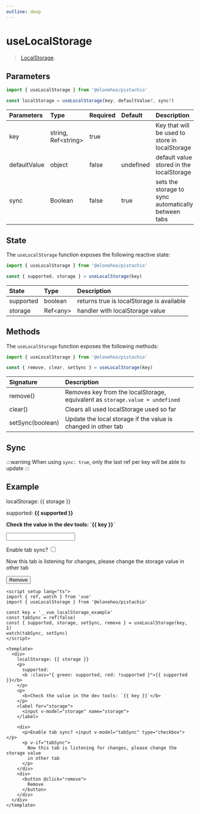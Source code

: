 ```yaml
---
outline: deep
---
```


<script setup lang="ts">
import { ref, watch } from 'vue'
import { useLocalStorage } from '@elonehoo/pistachio'

const key = '__vue_localStorage_example'
const tabSync = ref(false)
const { supported, storage, setSync, remove } = useLocalStorage(key, 1)
watch(tabSync, setSync)
</script>

# useLocalStorage

> [LocalStorage](https://developer.mozilla.org/en-US/docs/Web/API/Window/localStorage).

## Parameters

```typescript
import { useLocalStorage } from '@elonehoo/pistachio'

const localStorage = useLocalStorage(key, defaultValue?, sync?)
```

| Parameters | Type | Required | Default | Description |
| :--------- | :---- | :-------- | :------- | :---------- |
| key | string, Ref\<string> | true | | Key that will be used to store in localStorage |
| defaultValue | object | false | undefined | default value stored in the localStorage |
| sync | Boolean | false | true | sets the storage to sync automatically between tabs |

## State

The `useLocalStorage` function exposes the following reactive state:

```typescript
import { useLocalStorage } from '@elonehoo/pistachio'

const { supported, storage } = useLocalStorage(key)
```

| State | Type | Description |
| :----- | :---- | :---------- |
| supported | boolean | returns true is localStorage is available |
| storage | Ref\<any> | handler with localStorage value |

## Methods

The `useLocalStorage` function exposes the following methods:

```typescript
import { useLocalStorage } from '@elonehoo/pistachio'

const { remove, clear, setSync } = useLocalStorage(key)
```

| Signature | Description |
| :--------- | :---------- |
| remove() | Removes key from the localStorage, equivalent as `storage.value = undefined` |
| clear() | Clears all used localStorage used so far |
| setSync(boolean) | Update the local storage if the value is changed in other tab |

## Sync

:::warning
When using `sync: true`, only the last ref per key will be able to update
:::

## Example

<div>
  localStorage: {{ storage }}
  <p>
    supported:
    <b :class="{ green: supported, red: !supported }">{{ supported }}</b>
  </p>
  <p>
    <b>Check the value in the dev tools: `{{ key }}`</b>
  </p>
  <label for="storage">
    <input v-model="storage" name="storage">
  </label>
  <div>
    <p>Enable tab sync? <input v-model="tabSync" type="checkbox"></p>
    <p v-if="tabSync">
      Now this tab is listening for changes, please change the storage value
      in other tab
    </p>
  </div>
  <div>
    <button @click="remove">
      Remove
    </button>
  </div>
</div>

```vue
<script setup lang="ts">
import { ref, watch } from 'vue'
import { useLocalStorage } from '@elonehoo/pistachio'

const key = '__vue_localStorage_example'
const tabSync = ref(false)
const { supported, storage, setSync, remove } = useLocalStorage(key, 1)
watch(tabSync, setSync)
</script>

<template>
  <div>
    localStorage: {{ storage }}
    <p>
      supported:
      <b :class="{ green: supported, red: !supported }">{{ supported }}</b>
    </p>
    <p>
      <b>Check the value in the dev tools: `{{ key }}`</b>
    </p>
    <label for="storage">
      <input v-model="storage" name="storage">
    </label>

    <div>
      <p>Enable tab sync? <input v-model="tabSync" type="checkbox"></p>
      <p v-if="tabSync">
        Now this tab is listening for changes, please change the storage value
        in other tab
      </p>
    </div>
    <div>
      <button @click="remove">
        Remove
      </button>
    </div>
  </div>
</template>
```
